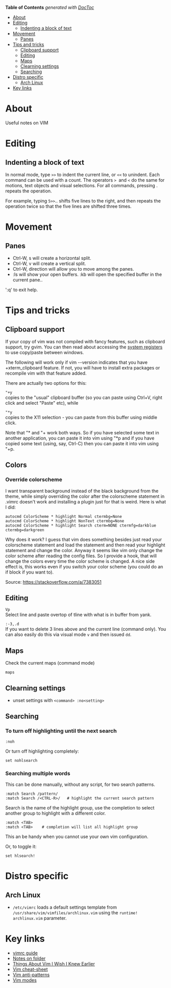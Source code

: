 <!-- START doctoc generated TOC please keep comment here to allow auto update -->
<!-- DON'T EDIT THIS SECTION, INSTEAD RE-RUN doctoc TO UPDATE -->
**Table of Contents**  *generated with [DocToc](https://github.com/thlorenz/doctoc)*

- [About](#about)
- [Editing](#editing)
  - [Indenting a block of text](#indenting-a-block-of-text)
- [Movement](#movement)
  - [Panes](#panes)
- [Tips and tricks](#tips-and-tricks)
  - [Clipboard support](#clipboard-support)
  - [Editing](#editing-1)
  - [Maps](#maps)
  - [Clearning settings](#clearning-settings)
  - [Searching](#searching)
- [Distro specific](#distro-specific)
  - [Arch Linux](#arch-linux)
- [Key links](#key-links)

<!-- END doctoc generated TOC please keep comment here to allow auto update -->

# About

Useful notes on VIM

# Editing

## Indenting a block of text

In normal mode, type `>>` to indent the current line, or `<<` to unindent. Each command can be used with a count. The operators `> `and `<` do the same for motions, text objects and visual selections. For all commands, pressing . repeats the operation.

For example, typing `5>>`.. shifts five lines to the right, and then repeats the operation twice so that the five lines are shifted three times. 

# Movement

## Panes

* Ctrl-W, s will create a horizontal split.
* Ctrl-W, v will create a vertical split.
* Ctrl-W, direction will allow you to move among the panes.
* :ls will show your open buffers.
:kb <number> will open the specified buffer in the current pane.. 

':q' to exit help.

# Tips and tricks

## Clipboard support

If your copy of vim was not compiled with fancy features, such as clipboard support, try gvim. You can then read about accessing the [system registers](http://vimcasts.org/episodes/accessing-the-system-clipboard-from-vim/) to use copy/paste between windows.


The following will work only if vim --version indicates that you have +xterm_clipboard feature. If not, you will have to install extra packages or recompile vim with that feature added.

There are actually two options for this:

`"+y`  
copies to the "usual" clipboard buffer (so you can paste using Ctrl+V, right click and select "Paste" etc), while

`"*y`  
copies to the X11 selection - you can paste from this buffer using middle click.

Note that "* and "+ work both ways. So if you have selected some text in another application, you can paste it into vim using "*p and if you have copied some text (using, say, Ctrl-C) then you can paste it into vim using "+p.

## Colors

### Override colorscheme

 I want transparent background instead of the black background from the theme, while simply overriding the color after the colorscheme statement in .vimrc doesn't work and installing a plugin just for that is weird. Here is what I did:

```
autocmd ColorScheme * highlight Normal ctermbg=None
autocmd ColorScheme * highlight NonText ctermbg=None
autocmd ColorScheme * highlight Search cterm=NONE ctermfg=darkblue ctermbg=darkgreen
```

Why does it work? I guess that vim does something besides just read your colorscheme statement and load the statement and then read your highlight statement and change the color. Anyway it seems like vim only change the color scheme after reading the config files. So I provide a hook, that will change the colors every time the color scheme is changed. A nice side effect is, this works even if you switch your color scheme (you could do an if block if you want to).

Source: https://stackoverflow.com/a/7383051

## Editing

`Vp`  
Select line and paste overtop of tline with what is in buffer from yank.

`:-3,.d`  
If you want to delete 3 lines above and the current line (command only). You can also easily do this via visual mode `v` and then issued `dd`.

## Maps

Check the current maps (command mode)
```
maps
```

## Clearning settings

* unset settings with `<command> :no<setting>`

## Searching

### To turn off highlighting until the next search
```
:noh
```


Or turn off highlighting completely:
```
set nohlsearch
```

### Searching multiple words

This can be done manually, without any script, for two search patterns.

```
:match Search /pattern/
:match Search /<CTRL-R>/   # highlight the current search pattern
```

Search is the name of the highlight group, use the completion to select another group to highlight with a different color.

```
:match <TAB>
:match <TAB>    # completion will list all highlight group
```

This an be handy when you cannot use your own vim configuration.


Or, to toggle it:
```
set hlsearch!
```

# Distro specific

## Arch Linux

* `/etc/vimrc` loads  a default settings template from `/usr/share/vim/vimfiles/archlinux.vim` using the `runtime! archlinux.vim` parameter.

# Key links

* [vimrc guide](https://dougblack.io/words/a-good-vimrc.html)
* [Notes on folder](http://vim.wikia.com/wiki/Folding)
* [Things About Vim I Wish I Knew Earlier](http://blog.petrzemek.net/2016/04/06/things-about-vim-i-wish-i-knew-earlier/)
* [Vim cheat-sheet](http://vim.rtorr.com/)
* [Vim anti-patterns](https://sanctum.geek.nz/arabesque/vim-anti-patterns/)
* [Vim modes](https://en.wikibooks.org/wiki/Learning_the_vi_Editor/Vim/Modes)
